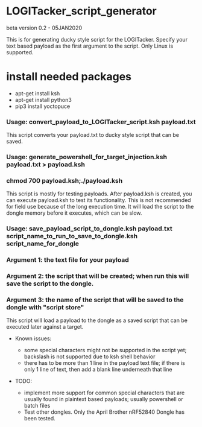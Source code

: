 # LOGITacker_script_generator
beta version 0.2 - 05JAN2020

This is for generating ducky style script for the LOGITacker.
Specify your text based payload as the first argument to the script.
Only Linux is supported.

# install needed packages
- apt-get install ksh
- apt-get install python3
- pip3 install yoctopuce

### Usage: convert_payload_to_LOGITacker_script.ksh payload.txt
This script converts your payload.txt to ducky style script that can be saved.


### Usage: generate_powershell_for_target_injection.ksh payload.txt > payload.ksh
###        chmod 700 payload.ksh;./payload.ksh
This script is mostly for testing payloads.  After payload.ksh is created, you can execute payload.ksh to test its functionality.  This is not recommended for field use because of the long execution time.  It will load the script to the dongle memory before it executes, which can be slow.


### Usage: save_payload_script_to_dongle.ksh payload.txt script_name_to_run_to_save_to_dongle.ksh script_name_for_dongle
### Argument 1: the text file for your payload
### Argument 2: the script that will be created; when run this will save the script to the dongle.
### Argument 3: the name of the script that will be saved to the dongle with "script store"
This script will load a payload to the dongle as a saved script that can be executed later against a target.


- Known issues: 
    - some special characters might not be supported in the script yet; backslash is not supported due to ksh shell behavior
    - there has to be more than 1 line in the payload text file; if there is only 1 line of text, then add a blank line underneath that line

- TODO: 
    - implement more support for common special characters that are usually found in plaintext based payloads; usually powershell or batch files
    - Test other dongles.  Only the April Brother nRF52840 Dongle has been tested.
